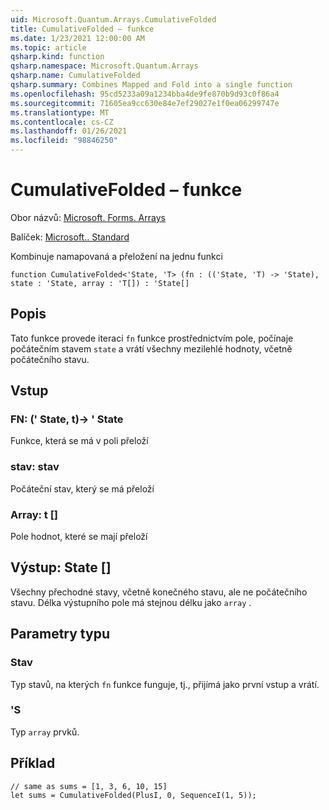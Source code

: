 ```yaml
---
uid: Microsoft.Quantum.Arrays.CumulativeFolded
title: CumulativeFolded – funkce
ms.date: 1/23/2021 12:00:00 AM
ms.topic: article
qsharp.kind: function
qsharp.namespace: Microsoft.Quantum.Arrays
qsharp.name: CumulativeFolded
qsharp.summary: Combines Mapped and Fold into a single function
ms.openlocfilehash: 95cd5233a09a1234bba4de9fe870b9d93c0f86a4
ms.sourcegitcommit: 71605ea9cc630e84e7ef29027e1f0ea06299747e
ms.translationtype: MT
ms.contentlocale: cs-CZ
ms.lasthandoff: 01/26/2021
ms.locfileid: "98846250"
---
```

# <a name="cumulativefolded-function"></a>CumulativeFolded – funkce

Obor názvů: [Microsoft. Forms. Arrays](xref:Microsoft.Quantum.Arrays)

Balíček: [Microsoft.. Standard](https://nuget.org/packages/Microsoft.Quantum.Standard)


Kombinuje namapovaná a přeložení na jednu funkci

```qsharp
function CumulativeFolded<'State, 'T> (fn : (('State, 'T) -> 'State), state : 'State, array : 'T[]) : 'State[]
```


## <a name="description"></a>Popis

Tato funkce provede iteraci `fn` funkce prostřednictvím pole, počínaje počátečním stavem `state` a vrátí všechny mezilehlé hodnoty, včetně počátečního stavu.

## <a name="input"></a>Vstup

### <a name="fn--statet---state"></a>FN: (' State, t)-> ' State

Funkce, která se má v poli přeloží


### <a name="state--state"></a>stav: stav

Počáteční stav, který se má přeloží


### <a name="array--t"></a>Array: t []

Pole hodnot, které se mají přeloží



## <a name="output--state"></a>Výstup: State []

Všechny přechodné stavy, včetně konečného stavu, ale ne počátečního stavu.
Délka výstupního pole má stejnou délku jako `array` .

## <a name="type-parameters"></a>Parametry typu

### <a name="state"></a>Stav

Typ stavů, na kterých `fn` funkce funguje, tj., přijímá jako první vstup a vrátí.
### <a name="t"></a>'S

Typ `array` prvků.

## <a name="example"></a>Příklad

```qsharp
// same as sums = [1, 3, 6, 10, 15]
let sums = CumulativeFolded(PlusI, 0, SequenceI(1, 5));
```